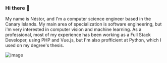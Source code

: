 ### Hi there 👋
My name is Néstor, and I'm a computer science engineer based in the Canary Islands. My main area of specialization is software engineering, but i'm very interested in computer vision and machine learning. 
As a professional, most of my experience has been working as a Full Stack Developer, using PHP and Vue.js, but I'm also profficient at Python, which I used on my degree's thesis.


![image]([https://www.codewars.com/users/uyncis/badges/large](https://www.codewars.com/users/nestorojeda/badges/large))

